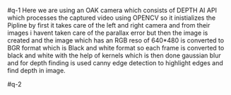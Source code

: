 #q-1
Here we are using an OAK camera which consists of DEPTH AI API which processes the captured video using OPENCV so it inistializes the Pipline by first it takes care of the left and right camera and from their images i havent taken care of the parallax error but then the image is created and the image which has an RGB reso of 640*480 is converted to BGR format which is Black and white format so each frame is converted to black and white with the help of kernels which is then done gaussian blur and for depth finding is used canny edge detection to highlight edges and find depth in image.

#q-2

